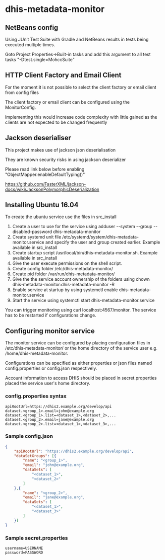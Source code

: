 # dhis-metadata-monitor

## NetBeans config
Using JUnit Test Suite with Gradle and NetBeans results in tests being executed multiple times.

Goto Project Properties->Built-in tasks and add this argument to all test tasks "-Dtest.single=MohccSuite"
## HTTP Client Factory and Email Client
For the moment it is not possible to select the client factory or email client from config files

The client factory or email client can be configured using the MonitorConfig.

Implementing this would increase code complexity with little gained as the clients are not expected to be changed frequently

## Jackson deserialiser
This project makes use of jackson json deserialisation

They are known security risks in using jackson deserializer

Please read link below before enabling "ObjectMapper.enableDefaultTyping()"

https://github.com/FasterXML/jackson-docs/wiki/JacksonPolymorphicDeserialization

## Installing Ubuntu 16.04
To create the ubuntu service use the files in src_install

1. Create a user to use for the service using adduser --system --group --disabled-password dhis-metadata-monitor
2. Create systemd unit file /etc/systemd/system/dhis-metadata-monitor.service and specify the user and group created earlier. Example available in src_install
2. Create startup script /usr/local/bin/dhis-metadata-monitor.sh. Example available in src_install
2. Give the user execute permissions on the shell script.
2. Create config folder /etc/dhis-metadata-monitor/
2. Create pid folder /var/run/dhis-metadata-monitor/
2. Give the the service account ownership of the folders using chown dhis-metadata-monitor:dhis-metadata-monitor -R
2. Enable service at startup by using systemctl enable dhis-metadata-monitor.service
2. Start the service using systemctl start dhis-metadata-monitor.service

You can trigger monitoring using curl localhost:4567/monitor.
The service has to be restarted if configurations change.

## Configuring monitor service

The monitor service can be configured by placing configuration files in /etc/dhis-metadata-monitor/ 
or the home directory of the service user e.g. /home/dhis-metadata-monitor.

Configurations can be specified as either properties or json files named config.properties or config.json respectively.

Account information to access DHIS should be placed in secret.properties placed the service user's home directory.

### config.properties syntax
```
apiRootUrl=https://dhis2.example.org/develop/api
dataset.<group_1>.email=john@example.org
dataset.<group_1>.list=<dataset_1>,<dataset_2>,...
dataset.<group_2>.email=jane@example.org
dataset.<group_2>.list=<dataset_1>,<dataset_3>,...
```
### Sample config.json
```json
{
    "apiRootUrl": "https://dhis2.example.org/develop/api",
    "dataSetGroups": [{
        "name": "<group_1>",
        "email": "john@example.org",
        "dataSets": [
            "<dataset_1>",
            "<dataset_2>"
        ]
    },{
        "name": "<group_2>",
        "email": "jane@example.org",
        "dataSets": [
            "<dataset_1>",
            "<dataset_3>"
        ]
    }]
}
```

### Sample secret.properties
```
username=USERNAME
password=PASSWORD
```

